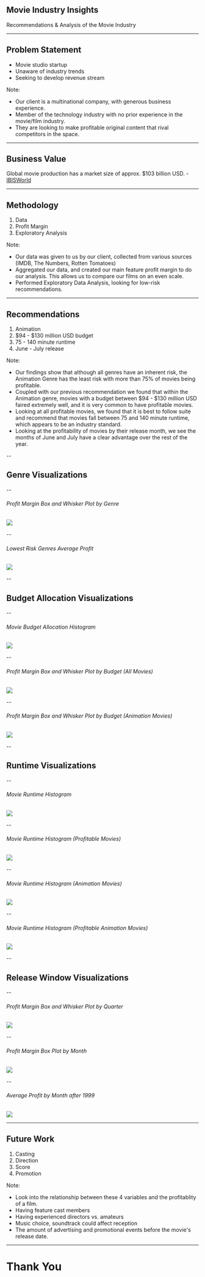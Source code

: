 ## Movie Industry Insights

Recommendations & Analysis of the Movie Industry <!-- .element: style="font-size: x-large;" -->

---

## Problem Statement

- Movie studio startup 
- Unaware of industry trends  
- Seeking to develop revenue stream 

Note:
- Our client is a multinational company, with generous business experience.
- Member of the technology industry with no prior experience in the movie/film industry.
- They are looking to make profitable original content that rival competitors in the space.

---

## Business Value

Global movie production has a market size of approx. $103 billion USD. - [IBISWorld](https://www.ibisworld.com/industry-trends/global-industry-reports/other-community-social-personal-service-activities/movie-production-distribution.html)

---

## Methodology

1. Data 
2. Profit Margin 
2. Exploratory Analysis 

Note:
- Our data was given to us by our client, collected from various sources (IMDB, The Numbers, Rotten Tomatoes)
- Aggregated our data, and created our main feature profit margin to do our analysis. This allows us to compare
  our films on an even scale.
- Performed Exploratory Data Analysis, looking for low-risk recommendations.

---

## Recommendations

1. Animation 
2. $94 - $130 million USD budget 
3. 75 - 140 minute runtime 
4. June - July release 

Note:
- Our findings show that although all genres have an inherent risk, the Animation Genre has the least risk with more than 75% of movies being profitable.
- Coupled with our previous recommendation we found that within the Animation genre, movies with a budget between $94 - $130 million USD faired extremely well,
  and it is very common to have profitable movies.
- Looking at all profitable movies, we found that it is best to follow suite and recommend that movies fall between 75 and 140 minute runtime, which appears to be
  an industry standard.
- Looking at the profitability of movies by their release month, we see the months of June and July have a clear advantage over the rest of the year.

--

## Genre Visualizations

--

###### Profit Margin Box and Whisker Plot by Genre 

<div class="r-stretch">
  <img src="figures/profit-margin-dist-genre.svg">
</div>

--

###### Lowest Risk Genres Average Profit
<div class="r-stretch">
  <img src="figures/average-profit-of-3-lowest-risk-genres.svg">
</div>

--

## Budget Allocation Visualizations

--

###### Movie Budget Allocation Histogram
<div class="r-stretch">
  <img src="figures/budget-allocation-histogram-all-movies.svg">
</div>

--

###### Profit Margin Box and Whisker Plot by Budget (All Movies)
<div class="r-stretch">
  <img src="figures/profit-margin-distribution-by-budget-range-all-movies.svg">
</div>

--

###### Profit Margin Box and Whisker Plot by Budget (Animation Movies)
<div class="r-stretch">
  <img src="figures/profit-margin-dist-by-budget-range-animation.svg">
</div>

--

## Runtime Visualizations

--

###### Movie Runtime Histogram
<div class="r-stretch">
  <img src="figures/runtime-distribution-all-movies.svg">
</div>

--

###### Movie Runtime Histogram (Profitable Movies)
<div class="r-stretch">
  <img src="figures/runtime-distribution-profitable-movies.svg">
</div>

--

###### Movie Runtime Histogram (Animation Movies)
<div class="r-stretch">
  <img src="figures/runtime-dist-animation.svg">
</div>

--

###### Movie Runtime Histogram (Profitable Animation Movies)
<div class="r-stretch">
  <img src="figures/runtime-dist-profitable-animation.svg">
</div>

-- 

## Release Window Visualizations 

--

###### Profit Margin Box and Whisker Plot by Quarter
<div class="r-stretch">
  <img src="figures/profit-margin-by-quarter.svg">
</div>

--

###### Profit Margin Box Plot by Month
<div class="r-stretch">
  <img src="figures/profit-margin-iqr-monthly.svg">
</div>

--

###### Average Profit by Month after 1999
<div class="r-stretch">
  <img src="figures/avg-profit-by-release-month.svg">
</div>

---

## Future Work

1. Casting 
2. Direction 
3. Score 
4. Promotion 

Note:
- Look into the relationship between these 4 variables and the profitablity of a film.
- Having feature cast members
- Having experienced directors vs. amateurs
- Music choice, soundtrack could affect reception
- The amount of advertising and promotional events before the movie's release date.

---

# Thank You
